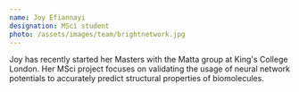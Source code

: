 ```yaml
---
name: Joy Efiannayi
designation: MSci student
photo: /assets/images/team/brightnetwork.jpg
---
```


Joy has recently started her Masters with the Matta group at King's College London. Her MSci project focuses on validating the usage of neural network potentials to accurately predict structural properties of biomolecules.
